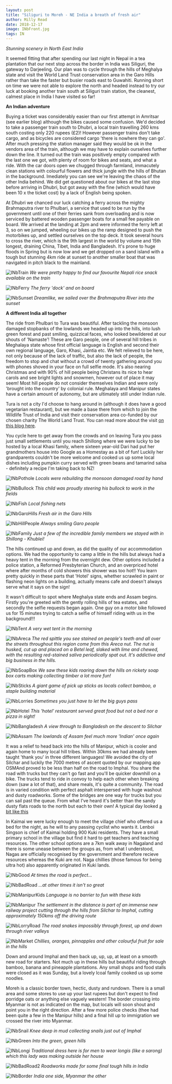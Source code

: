 ```yaml
---
layout: post
title: "Siliguri to Moreh - NE India a breath of fresh air"
author: Milly Read
date: 2018-12-17
image: INbFront.jpg
tags: IN
---  
```


*Stunning scenery in North East India*


It seemed fitting that after spending our last night in Nepal in a tea plantation that our next stop across the border in India was Siliguri, the gateway to Darjeeling. Our plan was to cycle through the hills of Meghalya state and visit the World Land Trust conservation area in the Garo Hills rather than take the faster but busier roads east to Guwahiti. Running short on time we were not able to explore the north and headed instead to try our luck at booking another train south at Siliguri train station, the cleanest, calmest place in India I have visited so far!  

**An Indian adventure**

Buying a ticket was considerably easier than our first attempt in Amritsar (see earlier blog) although the bikes caused some confusion. We'd decided to take a passenger train south to Dhubri, a local train travelling 260 kms south costing only 220 rupees (£2)! However passenger trains don't take cargo, and as bicycles are considered cargo 'there is nowhere they can go'. After much pressing the station manager said they would be ok in the vendors area of the train, although we may have to explain ourselves further down the line. It turned out the train was positively empty compared with the last one we got, with plenty of room for bikes and seats, and what a ride. With the car doors open we chugged through farmland, immacutely clean stations with colourful flowers and thick jungle with the hills of Bhutan in the background. Imediately you can see we're leaving the chaos of the other India behind. We did get questioned about our bikes at the last stop before arriving in Dhubri, but got away with the fine (which would have been 10 x the ticket cost) by a lack of English being spoken.  

At Dhubri we chanced our luck catching a ferry across the mighty Brahmaputra river to Phulbari, a service that used to be run by the government until one of their ferries sank from overloading and is now serviced by battered wooden passenger boats for a small fee payable on board. We arrived at the landing at 2pm and were informed the ferry left at 3, so on we jumped, wheeling our bikes up the ramp designed to push the motorbikes up, and settled ourselves on the top deck. It took several hours to cross the river, which is the 9th largest in the world by volume and 15th longest, draining China, Tibet, India and Bangladesh. It's prone to huge floods in Spring but is now low and we get dropped on a sand island with a tough but stunning 4km ride at sunset to another smaller boat that was navigated in pitch black to the mainland. 

![INbTrain](assets/img/INbTrain.jpg) *We were pretty happy to find our favourite Nepali rice snack available on the train* 

![INbFerry](assets/img/INbFerry.jpg) *The ferry 'dock' and on board* 

![INbSunset](assets/img/INbSunset.JPG) *Dreamlike, we sailed over the Brahmaputra River into the sunset* 

**A different India all together**  

The ride from Phulbari to Tura was beautiful. After tackling the monsoon damaged stopbanks of the lowlands we headed up into the hills, into lush green forest and past smiling, quizzical faces, who looked bewildered at our shouts of 'Namaste'! These are Garo people, one of several hill tribes in Meghalaya state whose first official language is English and second their own regional language, Garo, Khasi, Jaintia etc. We felt relieved to be here, not only because of the lack of traffic, but also the lack of people, the freedom to stop and chat without a crowd of twenty gathering around you with phones shoved in your face on full selfie mode. It's also nearing Christmas and with 90% of hill people being Christans its nice to hear carols and see bright lights and snowmen, however out of place it may seem! Most hill people do not consider themselves Indian and were only 'brought into the country' by colonial rule. Meghalaya and Manipur states have a certain amount of autonomy, but are ultimately still under Indian rule.

Tura is not a city I'd choose to hang around in (although it does have a good vegetarian restaurant), but we made a base there from which to join the Wildlife Trust of India and visit their conservation area co-funded by our chosen charity The World Land Trust. You can read more about the visit [on this blog here](http://readcycleread.bike/Garo.html). 

You cycle here to get away from the crowds and on leaving Tura you pass just small settlements until you reach Shillong where we were lucky to be hosted by a local Khasi family, where sixteen year-old Dari had put her grandmothers house into Google as a Homestay as a bit of fun!  Luckily her grandparents couldn't be more welcome and cooked us up some local dishes including pumpkin curry served with green beans and tamarind salsa - definitely a recipe I'm taking back to NZ!  

![INbPothole](assets/img/INbPothole.jpg) *Locals were rebuilding the monsoon damaged road by hand* 

![INbBullock](assets/img/INbBullock.jpg) *This child was proudly steering his bullock to work in the fields* 

![INbFish](assets/img/INbFish.jpg) *Local fishing nets* 

![INbGaroHills](assets/img/INbGaroHills.jpg) *Fresh air in the Garo Hills* 

![INbHillPeople](assets/img/INbHillPeople.jpg) *Always smiling Garo people* 

![INbFamily](assets/img/INbFamily.jpg) *Just a few of the incredible family members we stayed with in Shillong - Khublei!* 


The hills continued up and down, as did the quality of our accommodation options. We had the opportunity to camp a little in the hills but always had a heavy tent in the morning from the overnight dew. Other options included a police station, a Reformed Presbyterian Church, and an overpriced hotel where after months of cold showers this shower was too hot!!  You learn pretty quickly in these parts that 'Hotel' signs, whether scrawled in paint or flashing neon lights on a building, actually means cafe and doesn't always serve what it says on the sign!  

It wasn't difficult to spot where Meghalya state ends and Assam begins. Firstly you're greeted with the gently rolling hills of tea estates, and secondly the selfie requests began again. One guy on a motor bike followed us for 15 minutes trying to catch a selfie of himself riding with us in the background!!! 

![INbTent](assets/img/INbTent.jpg) *A very wet tent in the morning* 

![INbAreca](assets/img/INbAreca.JPG) *The red spittle you see stained on people's teeth and all over the streets throughout this region come from this Areca nut. The nut is husked, cut up and placed on a Betel leaf, slaked with lime and chewed, with the resulting red-stained saliva periodically spat out. It's addictive and big business in the hills.* 

![INbSoapBox](assets/img/INbSoapBox.jpg) *We saw these kids roaring down the hills on rickety soap box carts making  collecting timber a lot more fun!* 

![INbSticks](assets/img/INbSticks.jpg) *A giant game of pick up sticks as locals collect bamboo, a staple building material*

![INbLorries](assets/img/INbLorries.jpg) *Sometimes you just have to let the big guys pass* 

![INbHotel](assets/img/INbHotel.jpg) *This 'hotel' restaurant served great food but not a bed nor a pizza in sight!* 

![INbBangladesh](assets/img/INbBangladesh.jpg) *A view through to Bangladesh on the descent to Silchar* 

![INbAssam](assets/img/INbAssam.jpg) *The lowlands of Assam feel much more 'Indian' once again* 


It was a relief to head back into the hills of Manipur, which is cooler and again home to many local hill tribes. Within 30kms we had already been taught 'thank you' in three different languages!  We avoided the city of Silchar and luckily the 7000 metres of ascent quoted by our mapping app OSMAnd proved to be less than half on the road to Imphal. You share the road with trucks but they can't go fast and you'll be quicker downhill on a bike. The trucks tend to ride in convoy to help each other when breaking down (saw a lot of that), and share meals, it's quite a community. The road is in varied condition with perfect asphalt interspersed with huge washout and  dusty roadworks. Some of the bridges are one way for trucks but you can sail past the queue. From what I've heard it's better than the sandy dusty flats roads to the north but each to their own! A typical day looked [a bit like this](www.relive.cc/view/2017700812) 

In Kaimai we were lucky enough to meet the village chief who offered us a bed for the night, as he will to any passing cyclist who wants it. Lenboi Singson is chief of Kaimai holding 900 Kuki residents. They have a small primary school in the village but find it hard to get teachers and teaching resources. The other school options are a 7km walk away in Nagaland and there is some unease between the groups as, from what I understood, Nagas are officially recognised by the government and therefore recieve resources whereas the Kuki are not.  Naga chillies (those famous for being ultra hot) also apparently originated in Kuki lands.  

![INbGood](assets/img/INbGood.jpg) *At times the road is perfect...* 

![INbBadRoad](assets/img/INbBadRoad.jpg) *...at other times it isn't so great*  

![INbManipurKids](assets/img/INbManipurKids.jpg) *Language is no barrier to fun with these kids* 

![INbManipur](assets/img/INbManipur.jpg) *The settlement in the distance is part of an immense new railway project cutting through the hills from Silchar to Imphal, cutting approximately 150kms off the driving route*  

![INbLorryRoad](assets/img/INbLorryRoad.jpg) *The road snakes impossibly through forest, up and down through river valleys* 

![INbMarket](assets/img/INbMarket.jpg) *Chillies, oranges, pinnapples and other colourful fruit for sale in the hills* 

Down and around Imphal and then back up, up, up, at least on a smooth new road for starters. Not much up in these hills but beautiful riding through bamboo, banana and pineapple plantations.  Any small shops and food stalls were closed as it was Sunday, but a lovely lcoal family cooked us up some noodles.  

Moreh is a classic border town, hectic, dusty and rundown. There is a small area and some stores to use up your last rupees but don't expect to find porridge oats or anything else vaguely western!  The border crossing into Myanmar is not as indicated on the map, but locals will soon shout and point you in the right direction. After a few more police checks (thee had been quite a few in the Manipur hills) and a final hill up to immigration we crossed the river into Myanmar.  

![INbSnail](assets/img/INbSnail.jpg) *Knee deep in mud collecting snails just out of Imphal* 

![INbGreen](assets/img/INbGreen.jpg) *Into the green, green hills* 

![INbLongi](assets/img/INbLongi.jpg) *Traditional dress here is for men to wear longis (like a sarong) which this lady was making outside her house* 

![INbBadRoad2](assets/img/INbBadRoad2.JPG) *Roadworks made for some final tough hills in India*  

![INbBorder](assets/img/INbBorder.jpg) *India one side, Myanmar the other* 


